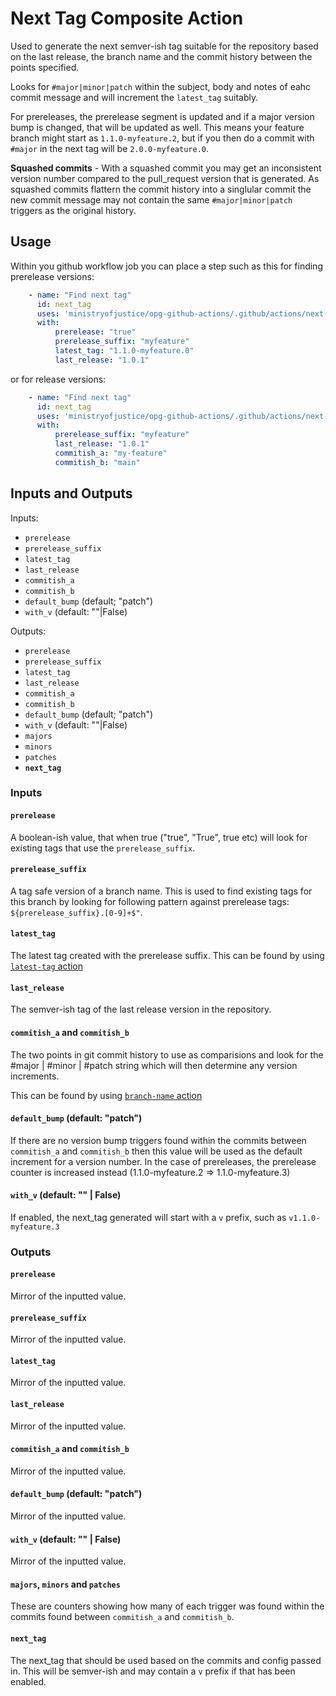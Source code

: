 # Next Tag Composite Action

Used to generate the next semver-ish tag suitable for the repository based on the last release, the branch name and the commit history between the points specified.

Looks for `#major|minor|patch` within the subject, body and notes of eahc commit message and will increment the `latest_tag` suitably.

For prereleases, the prerelease segment is updated and if a major version bump is changed, that will be updated as well. This means your feature branch might start as `1.1.0-myfeature.2`, but if you then do a commit with `#major` in the next tag will be `2.0.0-myfeature.0`.

**Squashed commits** - With a squashed commit you may get an inconsistent version number compared to the pull_request version that is generated. As squashed commits flattern the commit history into a singlular commit the new commit message may not contain the same `#major|minor|patch` triggers as the original history.


## Usage

Within you github workflow job you can place a step such as this for finding prerelease versions:

```yaml
    - name: "Find next tag"
      id: next_tag
      uses: 'ministryofjustice/opg-github-actions/.github/actions/next-tag@v2.1.3'
      with:
          prerelease: "true"
          prerelease_suffix: "myfeature"
          latest_tag: "1.1.0-myfeature.0"
          last_release: "1.0.1"
```
or for release versions:

```yaml
    - name: "Find next tag"
      id: next_tag
      uses: 'ministryofjustice/opg-github-actions/.github/actions/next-tag@v2.1.3'
      with:
          prerelease_suffix: "myfeature"
          last_release: "1.0.1"
          commitish_a: "my-feature"
          commitish_b: "main"

```

## Inputs and Outputs

Inputs:
- `prerelease`
- `prerelease_suffix`
- `latest_tag`
- `last_release`
- `commitish_a`
- `commitish_b`
- `default_bump` (default; "patch")
- `with_v` (default: ""|False)


Outputs:
- `prerelease`
- `prerelease_suffix`
- `latest_tag`
- `last_release`
- `commitish_a`
- `commitish_b`
- `default_bump` (default; "patch")
- `with_v` (default: ""|False)
- `majors`
- `minors`
- `patches`
- **`next_tag`**

### Inputs

#### `prerelease`
A boolean-ish value, that when true ("true", "True", true etc) will look for existing tags that use the `prerelease_suffix`.

#### `prerelease_suffix`
A tag safe version of a branch name. This is used to find existing tags for this branch by looking for following pattern against prerelease tags: `${prerelease_suffix}.[0-9]+$"`.

#### `latest_tag`
The latest tag created with the prerelease suffix. This can be found by using [`latest-tag` action](../latest-tag/README.md)

#### `last_release`
The semver-ish tag of the last release version in the repository.

#### `commitish_a` and `commitish_b`
The two points in git commit history to use as comparisions and look for the #major | #minor | #patch string which will then determine any version increments.

This can be found by using [`branch-name` action](../branch-name/README.md)

#### `default_bump` (default: "patch")
If there are no version bump triggers found within the commits between `commitish_a` and `commitish_b` then this value will be used as the default increment for a version number.
In the case of prereleases, the prerelease counter is increased instead (1.1.0-myfeature.2 => 1.1.0-myfeature.3)

#### `with_v` (default: "" | False)
If enabled, the next_tag generated will start with a `v` prefix, such as `v1.1.0-myfeature.3`


### Outputs

#### `prerelease`
Mirror of the inputted value.

#### `prerelease_suffix`
Mirror of the inputted value.

#### `latest_tag`
Mirror of the inputted value.

#### `last_release`
Mirror of the inputted value.

#### `commitish_a` and `commitish_b`
Mirror of the inputted value.

#### `default_bump` (default: "patch")
Mirror of the inputted value.

#### `with_v` (default: "" | False)
Mirror of the inputted value.

#### `majors`, `minors` and `patches`
These are counters showing how many of each trigger was found within the commits found between `commitish_a` and `commitish_b`.

#### `next_tag`
The next_tag that should be used based on the commits and config passed in. This will be semver-ish and may contain a `v` prefix if that has been enabled.

